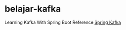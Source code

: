# belajar-kafka
Learning Kafka With Spring Boot
Reference
[Spring Kafka](https://docs.spring.io/spring-kafka/reference/htmlsingle/)
